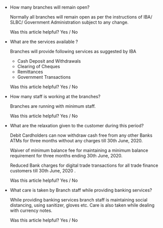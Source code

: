 *   How many branches will remain open?
    
    Normally all branches will remain open as per the instructions of IBA/ SLBC/ Government Administration subject to any change.
    
    Was this article helpful? Yes / No
    
*   What are the services available ?
    
    Branches will provide following services as suggested by IBA
    
    *   Cash Deposit and Withdrawals
    *   Clearing of Cheques
    *   Remittances
    *   Government Transactions
    
    Was this article helpful? Yes / No
    
*   How many staff is working at the branches?
    
    Branches are running with minimum staff.
    
    Was this article helpful? Yes / No
    
*   What are the relaxation given to the customer during this period?
    
    Debit Cardholders can now withdraw cash free from any other Banks ATMs for three months without any charges till 30th June, 2020.
    
    Waiver of minimum balance fee for maintaining a minimum balance requirement for three months ending 30th June, 2020.
    
    Reduced Bank charges for digital trade transactions for all trade finance customers till 30th June, 2020 .
    
    Was this article helpful? Yes / No
    
*   What care is taken by Branch staff while providing banking services?
    
    While providing banking services branch staff is maintaining social distancing, using sanitizer, gloves etc. Care is also taken while dealing with currency notes.
    
    Was this article helpful? Yes / No